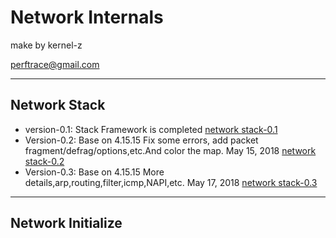 # Network Internals

make by kernel-z

perftrace@gmail.com

-------------------------------------------

## Network Stack 
- version-0.1:
Stack Framework is completed
[network stack-0.1](https://github.com/kernel-z/network/blob/master/netstack-0.1.png)
- Version-0.2:
Base on 4.15.15
Fix some errors, add packet fragment/defrag/options,etc.And color the map.
May 15, 2018
[network stack-0.2](https://github.com/kernel-z/network/blob/master/netstack-0.2.png)
- Version-0.3:
Base on 4.15.15
More details,arp,routing,filter,icmp,NAPI,etc.
May 17, 2018
[network stack-0.3](https://github.com/kernel-z/network/blob/master/netstack-0.3.png)

-------------------------------------------

## Network Initialize 



